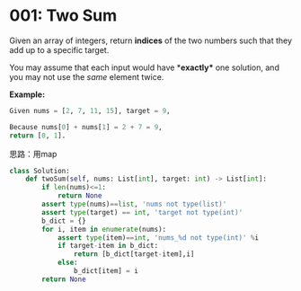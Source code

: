 # 001: Two Sum

Given an array of integers, return **indices** of the two numbers such that they add up to a specific target.

You may assume that each input would have ***exactly\*** one solution, and you may not use the *same* element twice.

**Example:**

```python
Given nums = [2, 7, 11, 15], target = 9,

Because nums[0] + nums[1] = 2 + 7 = 9,
return [0, 1].
```

思路：用map


  ```python
  class Solution:
      def twoSum(self, nums: List[int], target: int) -> List[int]:
          if len(nums)<=1:
              return None
          assert type(nums)==list, 'nums not type(list)'
          assert type(target) == int, 'target not type(int)'
          b_dict = {}
          for i, item in enumerate(nums):
              assert type(item)==int, 'nums_%d not type(int)' %i
              if target-item in b_dict:
                  return [b_dict[target-item],i]
              else:
                  b_dict[item] = i
          return None
  ```

